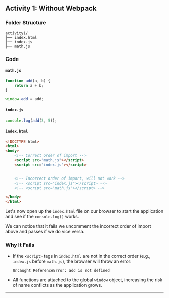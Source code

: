 ## **Activity 1: Without Webpack**

### **Folder Structure**
```
activity1/
├── index.html
├── index.js
├── math.js
```

### **Code**

#### `math.js`
```javascript
function add(a, b) {
    return a + b;
}

window.add = add;
```

#### `index.js`
```javascript
console.log(add(3, 5));
```

#### `index.html`
```html
<!DOCTYPE html>
<html>
<body>
	<!-- Correct order of import -->
	<script src="math.js"></script>
	<script src="index.js"></script>


	<!-- Incorrect order of import, will not work -->
	<!-- <script src="index.js"></script> -->
	<!-- <script src="math.js"></script> -->

</body>
</html>
```

Let's now open up the `index.html` file on our browser to start the application and see if the `console.log()` works.

We can notice that it fails we uncomment the incorrect order of import above and passes if we do vice versa.

### **Why It Fails**
   - If the `<script>` tags in `index.html` are not in the correct order (e.g., `index.js` before `math.js`), the browser will throw an error:
     ```
     Uncaught ReferenceError: add is not defined
     ```

   - All functions are attached to the global `window` object, increasing the risk of name conflicts as the application grows.

---
